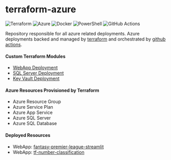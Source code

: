 # terraform-azure

![Terraform](https://img.shields.io/badge/terraform-%235835CC.svg?style=for-the-badge&logo=terraform&logoColor=white)
![Azure](https://img.shields.io/badge/azure-%230072C6.svg?style=for-the-badge&logo=microsoftazure&logoColor=white)
![Docker](https://img.shields.io/badge/docker-%230db7ed.svg?style=for-the-badge&logo=docker&logoColor=white)
![PowerShell](https://img.shields.io/badge/PowerShell-%235391FE.svg?style=for-the-badge&logo=powershell&logoColor=white)
![GitHub Actions](https://img.shields.io/badge/github%20actions-%232671E5.svg?style=for-the-badge&logo=githubactions&logoColor=white)

Repository responsible for all azure related deployments. Azure deployments backed and managed by [terraform](https://www.terraform.io/) and orchestrated by [github actions](https://github.com/features/actions).

#### Custom Terraform Modules

- [WebApp Deployment](https://github.com/powellrhys/terraform-azure/tree/main/modules/webapp)
- [SQL Server Deployment](https://github.com/powellrhys/terraform-azure/tree/main/modules/sql-server)
- [Key Vault Deployment](https://github.com/powellrhys/terraform-azure/tree/main/modules/key-vault)

#### Azure Resources Provisioned by Terraform

- Azure Resource Group
- Azure Service Plan
- Azure App Service
- Azure SQL Server
- Azure SQL Database

#### Deployed Resources 

- WebApp: [fantasy-premier-league-streamlit](https://fantasy-premier-league-streamlit.azurewebsites.net/)
- WebApp: [tf-number-classification](https://tf-number-classification.azurewebsites.net/)